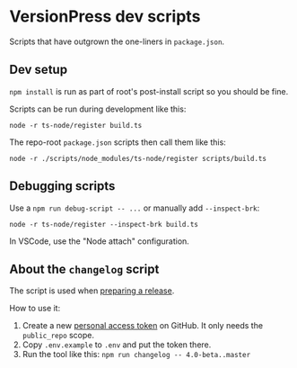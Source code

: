 # VersionPress dev scripts

Scripts that have outgrown the one-liners in `package.json`.

## Dev setup

`npm install` is run as part of root's post-install script so you should be fine.

Scripts can be run during development like this:

```
node -r ts-node/register build.ts
```

The repo-root `package.json` scripts then call them like this:

```
node -r ./scripts/node_modules/ts-node/register scripts/build.ts
```

## Debugging scripts

Use a `npm run debug-script -- ...` or manually add `--inspect-brk`:

```
node -r ts-node/register --inspect-brk build.ts
```

In VSCode, use the "Node attach" configuration.

## About the `changelog` script

The script is used when [preparing a release](../docs/content/en/developer/development-process.md#release-process).

How to use it:

1. Create a new [personal access token](https://github.com/settings/tokens) on GitHub. It only needs the `public_repo` scope.
2. Copy `.env.example` to `.env` and put the token there.
3. Run the tool like this: `npm run changelog -- 4.0-beta..master`
